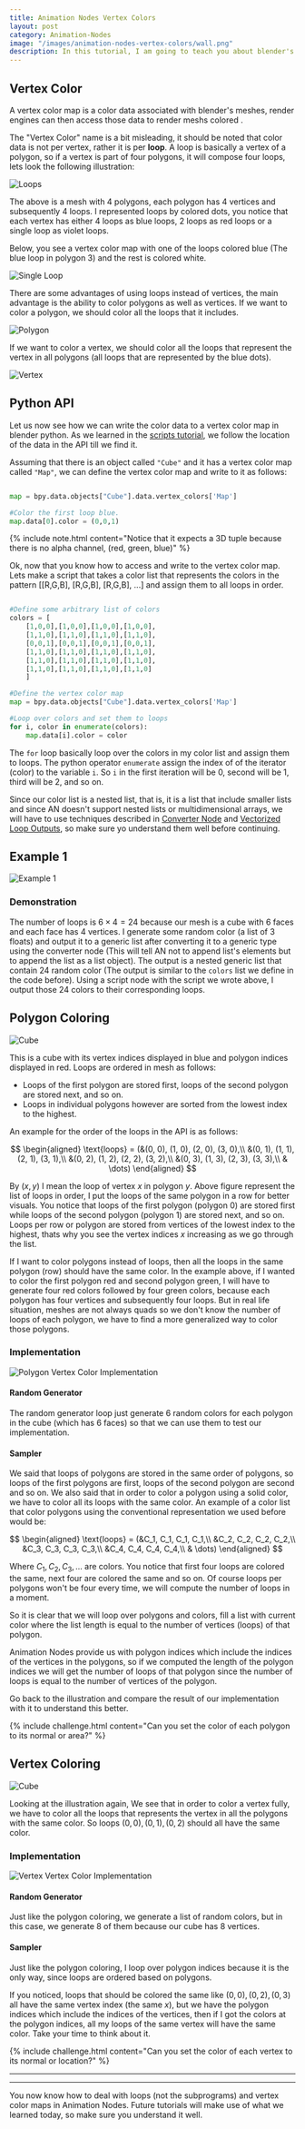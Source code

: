 ```yaml
---
title: Animation Nodes Vertex Colors
layout: post
category: Animation-Nodes
image: "/images/animation-nodes-vertex-colors/wall.png"
description: In this tutorial, I am going to teach you about blender's mesh loops and how we can utilize them to write color data to vertex color maps in Animation Nodes.
---
```


## Vertex Color

A vertex color map is a color data associated with blender's meshes, render engines can then access those data to render meshs colored .

The "Vertex Color" name is a bit misleading, it should be noted that color data is not per vertex, rather it is per **loop**. A loop is basically a vertex of a polygon, so if a vertex is part of four polygons, it will compose four loops, lets look the following illustration:

![Loops](/images/animation-nodes-vertex-colors/loops.svg)

The above is a mesh with 4 polygons, each polygon has 4 vertices and subsequently 4 loops. I represented loops by colored dots, you notice that each vertex has either 4 loops as blue loops, 2 loops as red loops or a single loop as violet loops.

Below, you see a vertex color map with one of the loops colored blue (The blue loop in polygon 3) and the rest is colored white.

![Single Loop](/images/animation-nodes-vertex-colors/single_loop.png)

There are some advantages of using loops instead of vertices, the main advantage is the ability to color polygons as well as vertices. If we want to color a polygon, we should color all the loops that it includes.

![Polygon](/images/animation-nodes-vertex-colors/polygon_vertex_color.png)

If we want to color a vertex, we should color all the loops that represent the vertex in all polygons (all loops that are represented by the blue dots).

![Vertex](/images/animation-nodes-vertex-colors/vertex_vertex_color.png)

## Python API

Let us now see how we can write the color data to a vertex color map in blender python. As we learned in the [scripts tutorial](https://squircleart.github.io/animation-nodes/the-essence-of-animation-nodes-scripts.html), we follow the location of the data in the API till we find it.

Assuming that there is an object called `"Cube"` and it has a vertex color map called `"Map"`, we can define the vertex color map and write to it as follows:

~~~python

map = bpy.data.objects["Cube"].data.vertex_colors['Map']

#Color the first loop blue.
map.data[0].color = (0,0,1)

~~~

{% include note.html content="Notice that it expects a 3D tuple because there is no alpha channel, (red, green, blue)"  %}

Ok, now that you know how to access and write to the vertex color map. Lets make a script that takes a color list that represents the colors in the pattern [[R,G,B], [R,G,B], [R,G,B], ...] and assign them to all loops in order.

~~~python

#Define some arbitrary list of colors
colors = [
	[1,0,0],[1,0,0],[1,0,0],[1,0,0],
	[1,1,0],[1,1,0],[1,1,0],[1,1,0],
	[0,0,1],[0,0,1],[0,0,1],[0,0,1],
	[1,1,0],[1,1,0],[1,1,0],[1,1,0],
	[1,1,0],[1,1,0],[1,1,0],[1,1,0],
	[1,1,0],[1,1,0],[1,1,0],[1,1,0]
	]

#Define the vertex color map
map = bpy.data.objects["Cube"].data.vertex_colors['Map']

#Loop over colors and set them to loops
for i, color in enumerate(colors):
	map.data[i].color = color

~~~

The `for` loop basically loop over the colors in my color list and assign them to loops. The python operator `enumerate` assign the index of of the iterator (color) to the variable `i`. So `i` in the first iteration will be 0, second will be 1, third will be 2, and so on.

Since our color list is a nested list, that is, it is a list that include smaller lists and since AN doesn't support nested lists or multidimensional arrays, we will have to use techniques described in [Converter Node](https://squircleart.github.io/animation-nodes/the-essense-of-animation-nodes-data.html#converter-node) and [Vectorized Loop Outputs](https://squircleart.github.io/animation-nodes/the-essence-of-animation-nodes-loops.html#example-44c), so make sure yo understand them well before continuing.

## Example 1

![Example 1](/images/animation-nodes-vertex-colors/example1.png)

### Demonstration

The number of loops is $6 \times 4 = 24$ because our mesh is a cube with 6 faces and each face has 4 vertices. I generate some random color (a list of 3 floats) and output it to a generic list after converting it to a generic type using the converter node (This will tell AN not to append list's elements but to append the list as a list object). The output is a nested generic list that contain 24 random color (The output is similar to the `colors` list we define in the code before). Using a script node with the script we wrote above, I output those 24 colors to their corresponding loops.

## Polygon Coloring

![Cube](/images/animation-nodes-vertex-colors/cube.svg)

This is a cube with its vertex indices displayed in blue and polygon indices displayed in red. Loops are ordered in mesh as follows:

- Loops of the first polygon are stored first, loops of the second polygon are stored next, and so on.
- Loops in individual polygons however are sorted from the lowest index to the highest.

An example for the order of the loops in the API is as follows:

$$
\begin{aligned}
\text{loops} = (&(0, 0), (1, 0), (2, 0), (3, 0),\\
                                 &(0, 1), (1, 1), (2, 1), (3, 1),\\
																 &(0, 2), (1, 2), (2, 2), (3, 2),\\
																 &(0, 3), (1, 3), (2, 3), (3, 3),\\
																 & \dots)
\end{aligned}
$$

By $(x, y)$ I mean the loop of vertex $x$ in polygon $y$. Above figure represent the list of loops in order, I put the loops of the same polygon in a row for better visuals. You notice that loops of the first polygon (polygon 0) are stored first while loops of the second polygon (polygon 1) are stored next, and so on. Loops per row or polygon are stored from vertices of the lowest index to the highest, thats why you see the vertex indices $x$ increasing as we go through the list.

If I want to color polygons instead of loops, then all the loops in the same polygon (row) should have the same color. In the example above, if I wanted to color the first polygon red and second polygon green, I will have to generate four red colors followed by four green colors, because each polygon has four vertices and subsequently four loops. But in real life situation, meshes are not always quads so we don't know the number of loops of each polygon, we have to find a more generalized way to color those polygons.

### Implementation

![Polygon Vertex Color Implementation](/images/animation-nodes-vertex-colors/polygon_vertex_color_implementation.png)

#### Random Generator

The random generator loop just generate 6 random colors for each polygon in the cube (which has 6 faces) so that we can use them to test our implementation.

#### Sampler

We said that loops of polygons are stored in the same order of polygons, so loops of the first polygons are first, loops of the second polygon are second and so on. We also said that in order to color a polygon using a solid color, we have to color all its loops with the same color. An example of a color list that color polygons using the conventional representation we used before would be:

$$
\begin{aligned}
\text{loops} = (&C_1, C_1, C_1, C_1,\\
                                 &C_2, C_2, C_2, C_2,\\
																 &C_3, C_3, C_3, C_3,\\
																 &C_4, C_4, C_4, C_4,\\
																 & \dots)
\end{aligned}
$$

Where $C_1, C_2, C_3, \dots$ are colors. You notice that first four loops are colored the same, next four are colored the same and so on. Of course loops per polygons won't be four every time, we will compute the number of loops in a moment.

So it is clear that we will loop over polygons and colors, fill a list with current color where the list length is equal to the number of vertices (loops) of that polygon.

Animation Nodes provide us with polygon indices which include the indices of the vertices in the polygons, so if we computed the length of the polygon indices we will get the number of loops of that polygon since the number of loops is equal to the number of vertices of the polygon.

Go back to the illustration and compare the result of our implementation with it to understand this better.

{% include challenge.html content="Can you set the color of each polygon to its normal or area?" %}

## Vertex Coloring

![Cube](/images/animation-nodes-vertex-colors/cube.svg)

Looking at the illustration again, We see that in order to color a vertex fully, we have to color all the loops that represents the vertex in all the polygons with the same color. So loops $(0,0), (0,1),(0,2)$ should all have the same color.

### Implementation

![Vertex Vertex Color Implementation](/images/animation-nodes-vertex-colors/vertex_vertex_color_implementation.png)

#### Random Generator

Just like the polygon coloring, we generate a list of random colors, but in this case, we generate 8 of them because our cube has 8 vertices.

#### Sampler

Just like the polygon coloring, I loop over polygon indices because it is the only way, since loops are ordered based on polygons.

If you noticed, loops that should be colored the same like $(0,0), (0,2),(0,3)$ all have the same vertex index (the same $x$), but we have the polygon indices which include the indices of the vertices, then if I got the colors at the polygon indices, all my loops of the same vertex will have the same color. Take your time to think about it.

{% include challenge.html content="Can you set the color of each vertex to its normal or location?" %}

***
***

You now know how to deal with loops (not the subprograms) and vertex color maps in Animation Nodes. Future tutorials will make use of what we learned today, so make sure you understand it well.
